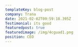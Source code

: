 ```yaml
---
templateKey: blog-post
company: Trana
date: 2021-02-02T09:59:18.395Z
Testimonial: its good
featuredpost: true
featuredimage: /img/4cguad1.png
position: CEO
---
```

